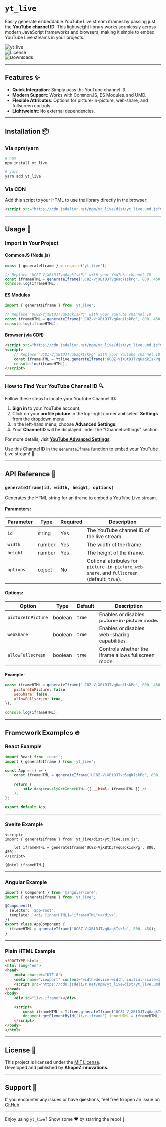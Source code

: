 # `yt_live`

Easily generate embeddable YouTube Live stream iframes by passing just the **YouTube channel ID**. This lightweight library works seamlessly across modern JavaScript frameworks and browsers, making it simple to embed YouTube Live streams in your projects.

![yt_live](https://img.shields.io/npm/v/yt_live?color=blue&style=flat-square)  
![License](https://img.shields.io/npm/l/yt_live?color=green&style=flat-square)  
![Downloads](https://img.shields.io/npm/dm/yt_live?color=orange&style=flat-square)

---

## Features ✨

- **Quick Integration**: Simply pass the YouTube channel ID.
- **Modern Support**: Works with CommonJS, ES Modules, and UMD.
- **Flexible Attributes**: Options for picture-in-picture, web-share, and fullscreen controls.
- **Lightweight**: No external dependencies.

---

## Installation 📦

### Via npm/yarn

```bash
# npm
npm install yt_live

# yarn
yarn add yt_live
```

### Via CDN

Add this script to your HTML to use the library directly in the browser:
```html
<script src="https://cdn.jsdelivr.net/npm/yt_live/dist/yt_live.umd.js"></script>
```

---

## Usage 🚀

### Import in Your Project

#### CommonJS (Node.js)
```javascript
const { generateIframe } = require('yt_live');

// Replace 'UC8Z-VjXBtDJTvq6aqkIskPg' with your YouTube channel ID
const iframeHTML = generateIframe('UC8Z-VjXBtDJTvq6aqkIskPg', 800, 450);
console.log(iframeHTML);
```

#### ES Modules
```javascript
import { generateIframe } from 'yt_live';

// Replace 'UC8Z-VjXBtDJTvq6aqkIskPg' with your YouTube channel ID
const iframeHTML = generateIframe('UC8Z-VjXBtDJTvq6aqkIskPg', 800, 450);
console.log(iframeHTML);
```

#### Browser (via CDN)
```html
<script src="https://cdn.jsdelivr.net/npm/yt_live/dist/yt_live.umd.js"></script>
<script>
    // Replace 'UC8Z-VjXBtDJTvq6aqkIskPg' with your YouTube channel ID
    const iframeHTML = Ytlive.generateIframe('UC8Z-VjXBtDJTvq6aqkIskPg', 800, 450);
    console.log(iframeHTML);
</script>
```

---

### How to Find Your YouTube Channel ID 🔍

Follow these steps to locate your YouTube Channel ID:

1. **Sign in** to your YouTube account.  
2. Click on your **profile picture** in the top-right corner and select **Settings** from the dropdown menu.  
3. In the left-hand menu, choose **Advanced Settings**.  
4. Your **Channel ID** will be displayed under the "Channel settings" section.  

For more details, visit **[YouTube Advanced Settings](https://www.youtube.com/account_advanced)**.  

Use this Channel ID in the `generateIframe` function to embed your YouTube Live stream! 🎥

---

## API Reference 📖

### `generateIframe(id, width, height, options)`

Generates the HTML string for an iframe to embed a YouTube Live stream.

#### Parameters:

| Parameter  | Type   | Required | Description                                                                             |
|------------|--------|----------|-----------------------------------------------------------------------------------------|
| `id`       | string | Yes      | The YouTube channel ID of the live stream.                                              |
| `width`    | number | Yes      | The width of the iframe.                                                               |
| `height`   | number | Yes      | The height of the iframe.                                                              |
| `options`  | object | No       | Optional attributes for `picture-in-picture`, `web-share`, and `fullscreen` (default: `true`). |

#### Options:

| Option             | Type    | Default | Description                                                    |
|--------------------|---------|---------|----------------------------------------------------------------|
| `pictureInPicture` | boolean | `true`  | Enables or disables picture-in-picture mode.                  |
| `webShare`         | boolean | `true`  | Enables or disables web-sharing capabilities.                 |
| `allowFullscreen`  | boolean | `true`  | Controls whether the iframe allows fullscreen mode.           |

#### Example:

```javascript
const iframeHTML = generateIframe('UC8Z-VjXBtDJTvq6aqkIskPg', 800, 450, {
    pictureInPicture: false,
    webShare: false,
    allowFullscreen: true,
});

console.log(iframeHTML);
```

---

## Framework Examples 🔥

### React Example

```jsx
import React from 'react';
import { generateIframe } from 'yt_live';

const App = () => {
    const iframeHTML = generateIframe('UC8Z-VjXBtDJTvq6aqkIskPg', 800, 450);
    
    return (
        <div dangerouslySetInnerHTML={{ __html: iframeHTML }} />
    );
};

export default App;
```

---

### Svelte Example

```svelte
<script>
import { generateIframe } from 'yt_live/dist/yt_live.esm.js';

    let iframeHTML = generateIframe('UC8Z-VjXBtDJTvq6aqkIskPg', 800, 450);
</script>

{@html iframeHTML}
```

---

### Angular Example

```typescript
import { Component } from '@angular/core';
import { generateIframe } from 'yt_live';

@Component({
  selector: 'app-root',
  template: `<div [innerHTML]="iframeHTML"></div>`,
})
export class AppComponent {
  iframeHTML = generateIframe('UC8Z-VjXBtDJTvq6aqkIskPg', 800, 450);
}
```

---

### Plain HTML Example

```html
<!DOCTYPE html>
<html lang="en">
<head>
    <meta charset="UTF-8">
    <meta name="viewport" content="width=device-width, initial-scale=1.0">
    <script src="https://cdn.jsdelivr.net/npm/yt_live/dist/yt_live.umd.js"></script>
</head>
<body>
    <div id="live-iframe"></div>

    <script>
        const iframeHTML = Ytlive.generateIframe('UC8Z-VjXBtDJTvq6aqkIskPg', 800, 450);
        document.getElementById('live-iframe').innerHTML = iframeHTML;
    </script>
</body>
</html>
```

---

## License 📝

This project is licensed under the [MIT License](LICENSE).  
Developed and published by **AhopeZ Innovations**.

---

## Support 💬

If you encounter any issues or have questions, feel free to open an issue on [GitHub](https://github.com/your-username/yt_live/issues).  

---

Enjoy using `yt_live`? Show some ❤️ by starring the repo! 🌟
